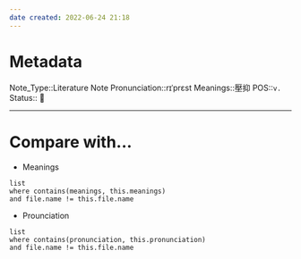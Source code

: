 ```yaml
---
date created: 2022-06-24 21:18
---
```


# Metadata

Note_Type::Literature Note
Pronunciation::rɪˈprɛst
Meanings::壓抑
POS::`v.`
Status:: 👶

---

# Compare with...

- Meanings

```dataview
list
where contains(meanings, this.meanings)
and file.name != this.file.name
```

- Prounciation

```dataview
list
where contains(pronunciation, this.pronunciation)
and file.name != this.file.name
```
